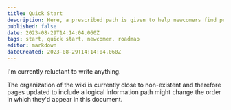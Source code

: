 ```yaml
---
title: Quick Start
description: Here, a prescribed path is given to help newcomers find priority information and references for extended study.
published: false
date: 2023-08-29T14:14:04.060Z
tags: start, quick start, newcomer, roadmap
editor: markdown
dateCreated: 2023-08-29T14:14:04.060Z
---
```



I'm currently reluctant to write anything.

The organization of the wiki is currently close to non-existent and therefore pages updated to include a logical information path might change the order in which they'd appear in this document.